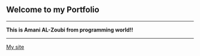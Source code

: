 
## **Welcome to my Portfolio** 
*************
**This is Amani AL-Zoubi from programming world!!**
***********
[My site](https://6307562fddacb603a81024db--delightful-druid-5612a4.netlify.app/)

